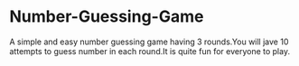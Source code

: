 # Number-Guessing-Game
A simple and easy number guessing game having 3 rounds.You will jave 10 attempts to guess number in each round.It is quite fun for everyone to play.
